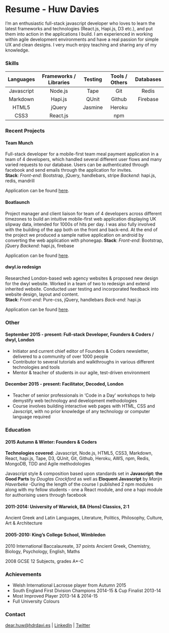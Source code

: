 # Resume - Huw Davies

I’m an enthusiastic full-stack javascript developer who loves to learn the latest frameworks and technologies (React.js, Hapi.js, D3 etc.), and put them into action in the applications I build. I am experienced in working within agile development environments and have a real passion for simple UX and clean designs. I very much enjoy teaching and sharing any of my knowledge.

### Skills

|Languages   |Frameworks / Libraries | Testing   | Tools / Others | Databases      |
|:---------:|:----------------------:|:---------:|:--------------:|:--------------:|
|Javascript |Node.js                 | Tape      | Git            | Redis          |
|Markdown   |Hapi.js                 | QUnit     | Github         | Firebase       |
|HTML5      | jQuery                 | Jasmine   | Heroku         |                |
|CSS3       | React.js               |           | npm            |                |

### Recent Projects

#### Team Munch

Full-stack developer for a mobile-first team meal payment application in a team of 4 developers, which handled several different user flows and many varied requests to our database. Users can be authenticated through facebook and send emails through the application for invites.  
**Stack**: *Front-end*: Bootstrap, jQuery, handlebars, stripe *Backend*: hapi.js, redis, mandrill

Application can be found [here](http://tmmvp.herokuapp.com/).

#### Boatlaunch

Project manager and client liaison for team of 4 developers across different timezones to build an intuitive mobile-first web application displaying UK slipway data, intended for 1000s of hits per day. I was also fully involved with the building of the app both on the front and back-end. At the end of the project we produced a sample native application on android by converting the web application with phonegap.
**Stack**: *Front-end*: Bootstrap, jQuery *Backend*: hapi.js, firebase  

Application can be found [here](http://boatlaunch-app.herokuapp.com/).

#### dwyl.io redesign

Researched London-based web agency websites & proposed new design for the dwyl website. Worked in a team of two to redesign and extend inherited website. Conducted user testing and incorporated feedback into website design, layout and content.  
**Stack**: *Front-end*: Pure-css, jQuery, handlebars *Back-end*: hapi.js

Application can be found [here](https://dwylio-test.herokuapp.com).

### Other

#### September 2015 - present: Full-stack Developer, Founders & Coders / dwyl, London

* Initiator and current chief editor of Founders & Coders newsletter, delivered to a community of over 1000 people
* Contributor to several tutorials and walkthroughs in various different technologies and tools
* Mentor & teacher of students in our agile, test-driven environment

#### December 2015 - present: Facilitator, Decoded, London
* Teacher of senior professionals in ‘Code in a Day’ workshops to help demystify web technology and development methodologies
* Course involves building interactive web pages with HTML, CSS and Javscript, with no prior knowledge of any technology or computer language required

### Education

#### 2015 Autumn & Winter: Founders & Coders

**Technologies covered**: Javascript, Node.js, HTML5, CSS3, Markdown, React, hapi.js, Tape, D3, QUnit, Git, Github, Heroku, AWS, npm, Redis, MongoDB, TDD and Agile methodologies

Javascript style & composition based upon standards set in **Javascript: the Good Parts** by *Douglas Crockford* as well as **Eloquent Javascript** by *Marijn Haverbeke*
-During the length of the course I published 2 npm modules along with my fellow students - one a React module, and one a hapi module for authorising users through facebook

#### 2011-2014: University of Warwick, BA (Hons) Classics, 2:1
Ancient Greek and Latin Languages, Literature, Politics, Philosophy, Culture, Art & Architecture

#### 2005-2010: King’s College School, Wimbledon							    

2010 International Baccalaureate, 37 points
Ancient Greek, Chemistry, Biology, Psychology, English, Maths

2008 GCSE 12 Subjects, grades A*-C

### Achievements

* Welsh International Lacrosse player from Autumn 2015
* South England First Division Champions 2014-15 & Cup Finalist 2013-14
* Most Improved Player 2013-14 & 2014-15
* Full University Colours

### Contact
dear.huw@hdrdavi.es | [LinkedIn](https://uk.linkedin.com/in/hdrdavies) | [Twitter](https://twitter.com/hdrdavies)
